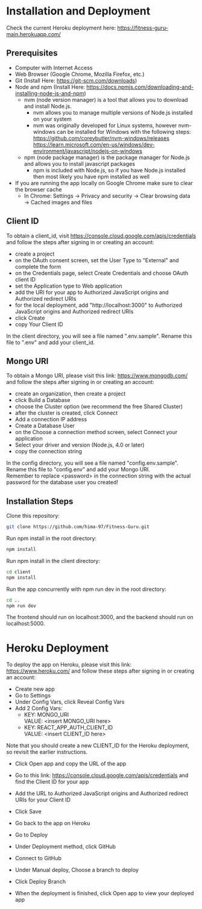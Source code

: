 # Installation and Deployment

Check the current Heroku deployment here: https://fitness-guru-main.herokuapp.com/

## Prerequisites

-   Computer with Internet Access
-   Web Browser (Google Chrome, Mozilla Firefox, etc.)
-   Git (Install Here: https://git-scm.com/downloads)
-   Node and npm (Install Here: https://docs.npmjs.com/downloading-and-installing-node-js-and-npm)
    - nvm (node version manager) is a tool that allows you to download and install Node.js.
        - nvm allows you to manage multiple versions of Node.js installed on your system
        - nvm was originally developed for Linux systems, however nvm-windows can be installed for Windows with the following steps: <br>
          https://github.com/coreybutler/nvm-windows/releases <br>
          https://learn.microsoft.com/en-us/windows/dev-environment/javascript/nodejs-on-windows
    - npm (node package manager) is the package manager for Node.js and allows you to install javascript packages
        - npm is included with Node.js, so if you have Node.js installed then most likely you have npm installed as well
-   If you are running the app locally on Google Chrome make sure to clear the browser cache
    - In Chrome: Settings → Privacy and security → Clear browsing data → Cached images and files

## Client ID

To obtain a client_id, visit https://console.cloud.google.com/apis/credentials and follow the steps after signing in or creating an account:

* create a project
* on the OAuth consent screen, set the User Type to "External" and complete the form
* on the Credentials page, select Create Credentials and choose OAuth client ID
* set the Application type to Web application
* add the URI for your app to Authorized JavaScript origins and Authorized redirect URIs
* for the local deployment, add "http://localhost:3000" to Authorized JavaScript origins and Authorized redirect URIs
* click Create
* copy Your Client ID

In the client directory, you will see a file named ".env.sample". Rename this file to ".env" and add your client_id.

## Mongo URI

To obtain a Mongo URI, please visit this link: https://www.mongodb.com/ and follow the steps after signing in or creating an account:

* create an organization, then create a project
* click Build a Database
* choose the Cluster option (we recommend the free Shared Cluster)
* after the cluster is created, click Connect
* Add a connection IP address
* Create a Database User
* on the Choose a connection method screen, select Connect your application
* Select your driver and version (Node.js, 4.0 or later)
* copy the connection string

In the config directory, you will see a file named "config.env.sample". Rename this file to "config.env" and add your Mongo URI. <br>
Remember to replace \<password> in the connection string with the actual password for the database user you created!

## Installation Steps

Clone this repository:

```sh
git clone https://github.com/hima-97/Fitness-Guru.git
```

Run npm install in the root directory:

```sh
npm install
```

Run npm install in the client directory:

```sh
cd client
npm install
```

Run the app concurrently with npm run dev in the root directory:

```sh
cd ..
npm run dev
```

The frontend should run on localhost:3000, and the backend should run on localhost:5000.

# Heroku Deployment

To deploy the app on Heroku, please visit this link: https://www.heroku.com/ and follow these steps after signing in or creating an account:

* Create new app
* Go to Settings
* Under Config Vars, click Reveal Config Vars
* Add 2 Config Vars:
    - KEY: MONGO_URI <br>
      VALUE: \<insert MONGO_URI here>
    - KEY: REACT_APP_AUTH_CLIENT_ID <br>
      VALUE: \<insert CLIENT_ID here>

Note that you should create a new CLIENT_ID for the Heroku deployment, so revisit the earlier instructions.

* Click Open app and copy the URL of the app
* Go to this link: https://console.cloud.google.com/apis/credentials and find the Client ID for your app
* Add the URL to Authorized JavaScript origins and Authorized redirect URIs for your Client ID
* Click Save

* Go back to the app on Heroku
* Go to Deploy
* Under Deployment method, click GitHub
* Connect to GitHub
* Under Manual deploy, Choose a branch to deploy
* Click Deploy Branch
* When the deployment is finished, click Open app to view your deployed app

